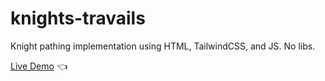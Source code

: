 # knights-travails

Knight pathing implementation using HTML, TailwindCSS, and JS. No libs. 

[Live Demo](https://kb-git-hub.github.io/knights-travails/) :point_left:

